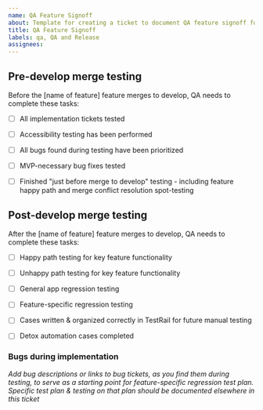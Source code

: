 ```yaml
---
name: QA Feature Signoff
about: Template for creating a ticket to document QA feature signoff for each epic (beyond individual tickets)
title: QA Feature Signoff
labels: qa, QA and Release
assignees: 
---
```


## Pre-develop merge testing
Before the [name of feature] feature merges to develop, QA needs to complete these tasks:

- [ ] All implementation tickets tested
- [ ] Accessibility testing has been performed
- [ ] All bugs found during testing have been prioritized
- [ ] MVP-necessary bug fixes tested
- [ ] Finished "just before merge to develop" testing - including feature happy path and merge conflict resolution spot-testing 


## Post-develop merge testing
After the [name of feature] feature merges to develop, QA needs to complete these tasks:

- [ ] Happy path testing for key feature functionality
- [ ] Unhappy path testing for key feature functionality
- [ ] General app regression testing
- [ ] Feature-specific regression testing
- [ ] Cases written & organized correctly in TestRail for future manual testing
- [ ] Detox automation cases completed


### Bugs during implementation
_Add bug descriptions or links to bug tickets, as you find them during testing, to serve as a starting point for feature-specific regression test plan. Specific test plan & testing on that plan should be documented elsewhere in this ticket_

